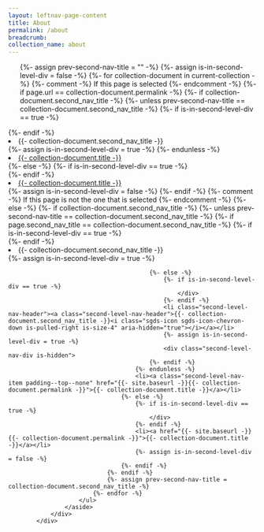 ```yaml
---
layout: leftnav-page-content
title: About
permalink: /about
breadcrumb:
collection_name: about
---
```


<div class="col is-2 is-position-relative">
                <div>
                    <aside class="bp-menu is-gt">
                        <ul class="bp-menu-list">
                            {%- assign prev-second-nav-title = "" -%}
                            {%- assign is-in-second-level-div = false -%}
                            {%- for collection-document in current-collection -%}
                                {%- comment -%} If this page is selected {%- endcomment -%}
                                {%- if page.url == collection-document.permalink -%}
                                    {%- if collection-document.second_nav_title -%}
                                        {%- unless prev-second-nav-title == collection-document.second_nav_title -%}
                                            {%- if is-in-second-level-div == true -%}
                                                </div>
                                            {%- endif -%}
                                            <li class="is-active second-level-nav-header"><a class="is-active second-level-nav-header">{{- collection-document.second_nav_title -}}<i class="sgds-icon sgds-icon-chevron-up is-pulled-right is-size-4" aria-hidden="true"></i></a></li>
                                            <div class="second-level-nav-div">
                                            {%- assign is-in-second-level-div = true -%}
                                        {%- endunless -%}
                                        <li><a class="is-active second-level-nav-item padding--top--none" href="{{- site.baseurl -}}{{- collection-document.permalink -}}">{{- collection-document.title -}}</a></li>
                                    {%- else -%}
                                        {%- if is-in-second-level-div == true -%}
                                            </div>
                                        {%- endif -%}
                                        <li><a class="is-active" href="{{- site.baseurl -}}{{- collection-document.permalink -}}">{{- collection-document.title -}}</a></li>
                                        {%- assign is-in-second-level-div = false -%}
                                    {%- endif -%}
                                {%- comment -%} If this page is not the one that is selected {%- endcomment -%}
                                {%- else -%}
                                    {%- if collection-document.second_nav_title -%}
                                        {%- unless prev-second-nav-title == collection-document.second_nav_title -%}
                                            {%- if page.second_nav_title == collection-document.second_nav_title -%}
                                                {%- if is-in-second-level-div == true -%}
                                                    </div>
                                                {%- endif -%}
                                                <li class="is-active second-level-nav-header"><a class="is-active second-level-nav-header">{{- collection-document.second_nav_title -}}<i class="sgds-icon sgds-icon-chevron-up is-pulled-right is-size-4" aria-hidden="true"></i></a></li>
                                                {%- assign is-in-second-level-div = true -%}
                                                <div class="second-level-nav-div">

                                            {%- else -%}
                                                {%- if is-in-second-level-div == true -%}
                                                    </div>
                                                {%- endif -%}
                                                <li class="second-level-nav-header"><a class="second-level-nav-header">{{- collection-document.second_nav_title -}}<i class="sgds-icon sgds-icon-chevron-down is-pulled-right is-size-4" aria-hidden="true"></i></a></li>
                                                {%- assign is-in-second-level-div = true -%}
                                                <div class="second-level-nav-div is-hidden">
                                            {%- endif -%}
                                        {%- endunless -%}
                                        <li><a class="second-level-nav-item padding--top--none" href="{{- site.baseurl -}}{{- collection-document.permalink -}}">{{- collection-document.title -}}</a></li>
                                    {%- else -%}
                                        {%- if is-in-second-level-div == true -%}
                                            </div>
                                        {%- endif -%}
                                        <li><a href="{{- site.baseurl -}}{{- collection-document.permalink -}}">{{- collection-document.title -}}</a></li>
                                        {%- assign is-in-second-level-div = false -%}
                                    {%- endif -%}
                                {%- endif -%}
                                {%- assign prev-second-nav-title = collection-document.second_nav_title -%}
                            {%- endfor -%}
                        </ul>
                    </aside>
                </div>
            </div>
